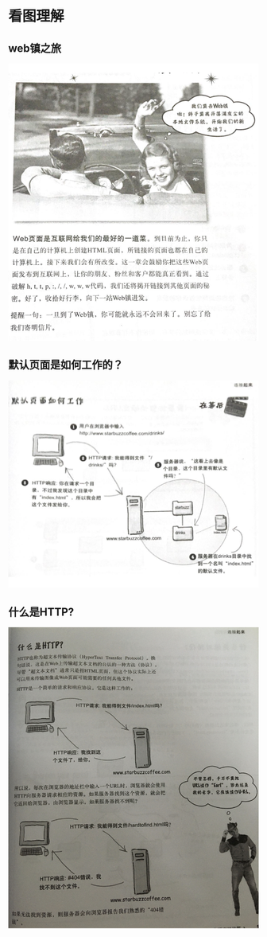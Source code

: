 # 看图理解

## web镇之旅

![1](images/web_journey.png)

## 默认页面是如何工作的？

![2](images/defaultWebWork.png)

## 什么是HTTP?

![4](images/http_protocol.jpg)

